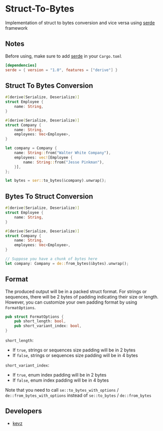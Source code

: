 # Struct-To-Bytes
Implementation of struct to bytes conversion and vice versa using [serde](https://serde.rs/) framework

## Notes
Before using, make sure to add [serde](https://docs.rs/serde/latest/serde/) in your `Cargo.toml`
```toml
[dependencies]
serde = { version = "1.0", features = ["derive"] }
```

## Struct To Bytes Conversion
```rust
#[derive(Serialize, Deserialize)]
struct Employee {
    name: String,
}

#[derive(Serialize, Deserialize)]
struct Company {
    name: String,
    employees: Vec<Employee>,
}

let company = Company {
    name: String::from("Walter White Company"),
    employees: vec![Employee {
        name: String::from("Jesse Pinkman"),
    }],
};

let bytes = ser::to_bytes(&company).unwrap();
```

## Bytes To Struct Conversion
```rust
#[derive(Serialize, Deserialize)]
struct Employee {
    name: String,
}

#[derive(Serialize, Deserialize)]
struct Company {
    name: String,
    employees: Vec<Employee>,
}

// Suppose you have a chunk of bytes here
let company: Company = de::from_bytes(&bytes).unwrap();
```

## Format
The produced output will be in a packed struct format. For strings or sequences, there will be 2 bytes of padding indicating their size or length. However, you can customize your own padding format by using `FormatOptions`.
```rust
pub struct FormatOptions {
    pub short_length: bool,
    pub short_variant_index: bool,
}
```
`short_length`:
* If `true`, strings or sequences size padding will be in 2 bytes
* If `false`, strings or sequences size padding will be in 4 bytes

`short_variant_index`:
* If `true`, enum index padding will be in 2 bytes
* If `false`, enum index padding will be in 4 bytes

Note that you need to call `se::to_bytes_with_options` / `de::from_bytes_with_options` instead of `se::to_bytes` / `de::from_bytes`

## Developers
* [kevz](https://github.com/zKevz)
